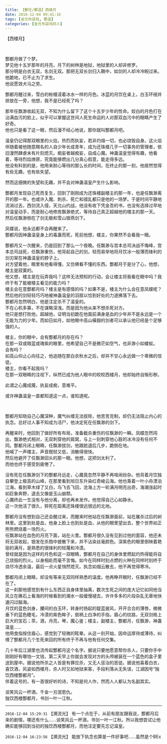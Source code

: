 ```yaml
---
title: 【酆任/酆温】西楼月
date: 2016-12-04 09:41:16
tags: [金光布袋戏, 酆温]
categories: [金光布袋戏同人]
---
```


<p dir="ltr"  >【西楼月】</p> 
<p dir="ltr"  >&nbsp;</p> 
<p dir="ltr"  >酆都月做了个梦。<br /> 梦见他十五岁那年的月亮，月下的树林是地狱，地狱里的人却非修罗。<br /> 那分明是白衣无双，名剑无双。那把无双长剑归入鞘中，如剑的人却冷冷睨过来。他跪地，已不止为了求生。<br /> 他说愿效犬马之劳。</p> 
<p dir="ltr"  >酆都月醒过来，雪白的帐幔浸着冰水一样的月色。冰蓝的月饮在桌上，白玉环绶并排放在一旁，他想，我不是已经死了吗？</p> 
<p dir="ltr"  >那年任飘渺收起无双，不知为什么留下了这个十五岁少年的性命。姣白的月色打在沾满血污的脸上，似乎可以掌握这世间人死生命运的人对那双血污中的眼睛产生了好奇。<br /> 他也只是看了这一眼，然后漫不经心地说，那你就叫酆都月吧。</p> 
<p dir="ltr"  >温皇仍记得那双眼里的火焰，热烈而执妄，若非灼熔一切，也必烧毁自身。这火焰伴随着被他随意赐名的人自少年长成青年，成为还珠楼几乎一切事务的管理者，依旧漫然肆虐未有片刻熄灭。痴妄者越痴妄，自成心魔。神蛊温皇觉得有趣，他看着，等待烈焰燎原，究竟能够燃出几分真心假意，能走得多远。<br /> 他没有料到的是，他用来耐心等待的那么长的时间，在终止的那一刻，他居然觉得有些无趣，也有些失望。</p> 
<p dir="ltr"  >然而这细微的失望和无趣，并不会对神蛊温皇产生什么影响。</p> 
<p dir="ltr"  >酆都月发现自己死而复生，回到了刚刚成为还珠楼副楼主的那一年，也是任飘渺离开的那一年。也或许入魔、刺杀、死亡和错乱都只是他的一场梦。于是时间平静地流淌过去，西剑流入侵，天允山约战，他没有收下凭金吾的书，也没有选择过早地对温皇动手，而是耐心地修炼飘渺绝式，等待自己真正超越他的楼主的那一天。<br /> 然后任飘渺倒在了剑无极和雪山银燕剑下。</p> 
<p dir="ltr"  >凤蝶说，他永远都不会再醒来了。<br /> 酆都月因神蛊温皇身上的毒蛊而死，死前他想，楼主，你果然不会看我一眼。</p> 
<p dir="ltr"  >酆都月又一次醒来，仍是回到了那么一个夜晚。任飘渺与宫本总司决战不悔峰，宫本总司战死，任飘渺重伤，他背起自己的剑，轻而易举地将月饮冰一般薄而锋利的剑刃架在神蛊温皇的脖子上。<br /> 对方望着他，眼里有他看得懂，又仿佛看不懂的东西。酆都月于是分了心，他想，楼主是寂寞的。<br /> 他又想，楼主是在玩弄我吗？这样无法预知的行动，会让楼主将我看在眼中吗？我终于有了能被楼主看见的能力吗？<br /> 楼主会在意酆都月吗？楼主是有感情的吗？如果不是，楼主为什么会在意凤蝶呢？<br /> 然后他的剑轻轻巧巧地被神蛊温皇的羽扇以恰到好处的力道拂落下去。<br /> 酆都月忽然明白，他是注定杀不了温皇的。<br /> 不在心机多寡，不在谋略深浅。而是因为他从来不想杀死对方。<br /> 他只是想打败他，超越他，证明当初跪在他面前满身是血的少年并不是永远是一个无能为力的少年。而如日如月，如他眼中高山橫嶽的剑者可以承认他已经是个足够强的人。</p> 
<p dir="ltr"  >楼主，你的眼中，会有酆都月的存在吗？<br /> 在那一双或暗蓝或瑰紫的眼里，他希望自己不是微茫如空气，也非渺小如蝼蚁。<br /> 会有吗？<br /> 如高山仰止心向往之，他追随在那白衣秋水之后，却并不甘心永远做一个卑微的信徒。<br /> 楼主，你看不起我吗？<br /> 在那一双眼睛的注视下，纵然已成为他人眼中的皎皎西楼月，他却始终自惭形秽。</p> 
<p dir="ltr"  >此谓之心魔成魇，执妄成痴，意难平。</p> 
<p dir="ltr"  >或许神蛊温皇一直都知道这一点，谁知道呢。</p> 
<p dir="ltr"  >&nbsp;</p> 
<p dir="ltr"  >酆都月知晓自己心魔深种，魔气纠缠无法拔除，他苦苦克制，却仍无法阻止内心的执念。总好过人事不知成为活尸，他决定死在任飘渺的剑下。</p> 
<p dir="ltr"  >再醒来时，他回到了做好所有布局，准备截杀重伤的任飘渺的一瞬。凤蝶忽然闯出，飘渺绝式相对，无双刺穿他的肩窝，与上一刻刺穿他心脏的冰冷没有任何不同。酆都月闭上眼睛，任飘渺拔剑，他踉跄退后几步，跪倒在地。<br /> 他喊了一声楼主，声音既轻又低，消散得很快。<br /> 然后他避开了任飘渺回头的那一眼。他想，这把剑太利了。<br /> 而他也终于感受到疲倦了。</p> 
<p dir="ltr"  >没有死在任飘渺剑下的酆都月远走，心魔竟忽然平静不再喧闹纷杂。他背着月饮独自攀登上极高的山峰，在那里看到旭日东升染红奇峻云海。他也乘着一叶小舟漂泊江海，看到草木绿了又白，鸟飞去飞回，沧海上方一轮满月明亮出奇，海潮涨起时如巨象奔野，退去又像是玉山崩颓。<br /> 心魔终此一生没有与他分离，却也再未发作。他觉得自己心如静水。<br /> 这一次他活了很久，猝死在距离还珠楼很远很远的北地。</p> 
<p dir="ltr"  >酆都月没有想到自己还会醒过来，而醒来时他站在任飘渺面前，站在屠杀过后的树林里。这里到处是血，他身上脸上也到处是血，从他的眼里望出去，整个世界如正熊熊燃烧着一场烈火。<br /> 任飘渺站在血色的月亮下面，站在火里。酆都月很久没有见到过他的面容，他还未将无双收起，银发在杀戮中披散下来，并不沾染丝毫颜色。深紫色的眼里倒映着艳丽的满月，是熟悉的很锋利的轻蔑和冷漠。<br /> 曾经就是因为这样的月色和这一双眼睛，酆都月在自己的身体里燃起灼热得能将自己烧毁的烈火。以身相赴而毫不言悔。如今在同样时刻点燃的火种在同样时刻终于烧尽冷透余温，最后一点火星悄然熄灭。执念如烟云散去，他不再觉得寒冷。</p> 
<p dir="ltr"  >酆都月闭上眼睛，却没有等来无双同样熟悉的温度。他再睁开眼时，任飘渺已经不在了。<br /> 这一刹那他感觉到有什么东西正自身体里抽离，数次生死之间的庞大记忆如同他当风立在礁石上看海的时候看到的潮水一般缓慢褪去，许许多多的片段杂乱无章地快速闪过脑海。<br /> 月饮的蓝色剑身，腰间的白玉环，转身时扬起的靛蓝披风，开开合合的薄唇，微微垂下的蓝色睫毛，冷漠的紫色眸子，扇柄上白净的手指，眉心的纹路，无双剑格上巨大的宝石；茶，酒，月亮，琴，魔心鉴；楼主，副楼主，酆都月，任飘渺，神蛊温皇……<br /> 他用食指按住眉心，感觉到了轻微的眩晕。从这一刻开始，因命运厚待或薄待，纠缠了酆都月几个生死来回的所有终于不再与他有任何交集。</p> 
<p dir="ltr"  >几十年后江湖里也流传起酆都月这个名字。据说只要他愿意帮你杀人，只要你手中刚刚好有哪怕一文钱，第二天早上你就会发现对方的头颅被装在一个蓝色的盒子里送到屋中。据说他所杀之人皆是有罪应杀，又无人惩治的恶徒。据说他喜着白衣，喜饮酒，风姿如西楼月，杀人时又如地狱来客，手段利落从无失误，江湖因号“独饮西楼酆都月”。<br /> 伴着这号的，有一首很好听的诗，不知是何人作，然而人人都认为名副其实。</p> 
<p dir="ltr"  >谈笑风云一杯酒，千金一刃泯恩仇。<br /> 独饮西楼酆都月，书剑一叶一江秋。</p>

<!-- more -->

---

`2016-12-04 15:29:31` 【溯流光】 有一个点在于，从前有朋友跟我说，酆都月后来的剧情，哪还有什么……谈笑风云一杯酒，书剑一叶一江秋。所以我想尝试让他确实能够回到当初的独饮西楼酆都月，而他注定要先忘记温皇。

`2016-12-04 16:23:56` 【溯流光】 能放下执念也算是一件好事吧……虽然是个BEx
